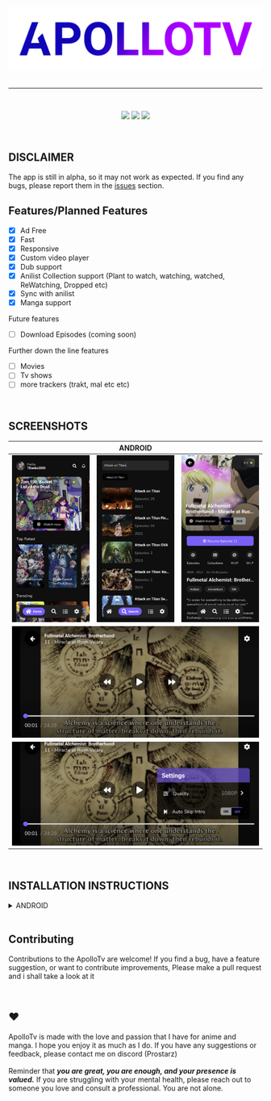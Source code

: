 <div align="center">
<a href="#">
    <img src="./misc/images/Apollotv-banner(no-bg).png"/ style="width: 550px" >
</a>
</div>

<br />

---

<br />

<div align="center">
    <p align="center">
    <img src="https://img.shields.io/badge/platforms-android-blueviolet?style=for-the-badge"/>
    <img src="https://img.shields.io/github/downloads/apollotv-team/apollotv/total?color=blueviolet&logo=android&logoColor=%23fff&style=for-the-badge" />
    <img src="https://img.shields.io/github/license/tdanks2000/apollotvrn?style=for-the-badge" />
  </p>
</div>

<br />

## DISCLAIMER

The app is still in alpha, so it may not work as expected. If you find any bugs, please report them in the [issues](https://github.com/TDanks2000/apollotvrn/issues) section.

## Features/Planned Features

- [x] Ad Free
- [x] Fast
- [x] Responsive
- [x] Custom video player
- [x] Dub support
- [x] Anilist Collection support (Plant to watch, watching, watched, ReWatching, Dropped etc)
- [X] Sync with anilist
- [X] Manga support

Future features
- [ ] Download Episodes (coming soon)

Further down the line features
- [ ] Movies
- [ ] Tv shows 
- [ ] more trackers (trakt, mal etc etc)

<br />

## SCREENSHOTS

<table>
  <thead>
    <tr>
      <th colspan="5">ANDROID</th>
    </tr>
  </thead>
  <tbody>
    <tr>
        <td>
            <img src="./misc/images/apollotv-home.png"/>
        </td>
        <td>
            <img src="./misc/images/apollotv-search.png""/>
        </td>
        <td>
            <img src="./misc/images/apollotv-info-top.png"/>
        </td>
    </tr>
    <tr>
        <td colspan="3">
            <img src="./misc/images/apollotv-video.png"/>
        </td>
    </tr>
    <tr>
        <td colspan="3">
            <img src="./misc/images/apollotv-video-settings.png"/>
        </td>
    </tr>
  </tbody>
</table>


<br />

## INSTALLATION INSTRUCTIONS

<details>
<summary>ANDROID</summary>
<p>Make sure you have install from unknown sources enabled</p>
<p>it will most likely ask you to enable this anyway</p>

1. [Download the apk.](https://github.com/TDanks2000/apollotvrn/releases)
2. Install the apk.
3. Open the app.

</details>

<br />

## Contributing
Contributions to the ApolloTv are welcome! If you find a bug, have a feature suggestion, or want to contribute improvements, Please make a pull request and i shall take a look at it

<br />


## ❤️

ApolloTv is made with the love and passion that I have for anime and manga. I hope you enjoy it as much as I do. If you have any suggestions or feedback, please contact me on discord (Prostarz)
<br /> <br />
Reminder that <strong><i>you are great, you are enough, and your presence is valued.</i></strong> If you are struggling with your mental health, please reach out to someone you love and consult a professional. You are not alone.
